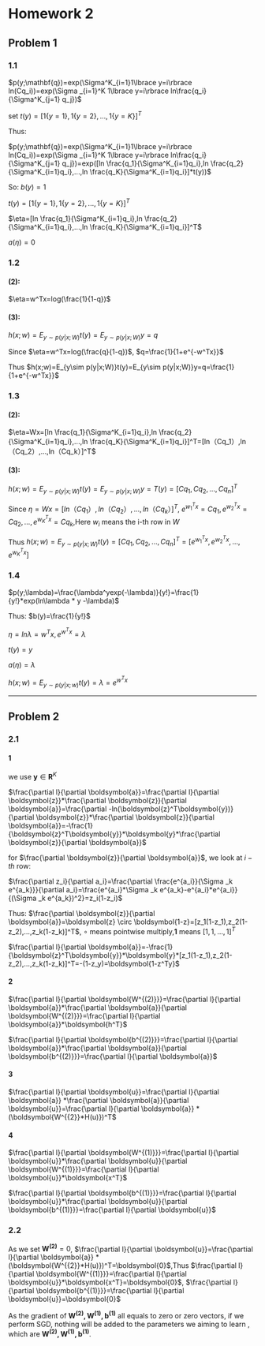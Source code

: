 # Homework 2

## Problem 1 
### 1.1 
$p(y;\mathbf{q})=exp(\Sigma^K_{i=1}1\lbrace y=i\rbrace ln(Cq_i))=exp(\Sigma _{i=1}^K 1\lbrace y=i\rbrace ln\frac{q_i}{\Sigma^K_{j=1} q_j})$

set $t(y)=[1\lbrace y=1\rbrace,1\lbrace y=2\rbrace,..., 1\lbrace y=K\rbrace]^T$

Thus:

$p(y;\mathbf{q})=exp(\Sigma^K_{i=1}1\lbrace y=i\rbrace ln(Cq_i))=exp(\Sigma _{i=1}^K 1\lbrace y=i\rbrace ln\frac{q_i}{\Sigma^K_{j=1} q_j})=exp([ln \frac{q_1}{\Sigma^K_{i=1}q_i},ln \frac{q_2}{\Sigma^K_{i=1}q_i},...,ln \frac{q_K}{\Sigma^K_{i=1}q_i}]*t(y))$


So:
$b(y)=1$

$t(y)=[1\lbrace y=1\rbrace,1\lbrace y=2\rbrace,..., 1\lbrace y=K\rbrace]^T$

$\eta=[ln \frac{q_1}{\Sigma^K_{i=1}q_i},ln \frac{q_2}{\Sigma^K_{i=1}q_i},...,ln \frac{q_K}{\Sigma^K_{i=1}q_i}]^T$

$a(\eta)=0$


### 1.2
#### (2):
$\eta=w^Tx=log(\frac{1}{1-q})$
#### (3):
$h(x;w)=E_{y\sim p(y|x;W)}t(y)=E_{y\sim p(y|x;W)}y=q$


Since $\eta=w^Tx=log(\frac{q}{1-q})$, $q=\frac{1}{1+e^{-w^Tx}}$

Thus $h(x;w)=E_{y\sim p(y|x;W)}t(y)=E_{y\sim p(y|x;W)}y=q=\frac{1}{1+e^{-w^Tx}}$


### 1.3
#### (2):
$\eta=Wx=[ln \frac{q_1}{\Sigma^K_{i=1}q_i},ln \frac{q_2}{\Sigma^K_{i=1}q_i},...,ln \frac{q_K}{\Sigma^K_{i=1}q_i}]^T=[ln（Cq_1）,ln（Cq_2）,...,ln（Cq_k）]^T$
#### (3):
$h(x;w)=E_{y\sim p(y|x;W)}t(y)=E_{y\sim p(y|x;W)}y=T(y)=[Cq_1,Cq_2,...,Cq_n]^T$


Since $\eta=Wx=[ln（Cq_1）,ln（Cq_2）,...,ln（Cq_k）]^T$, $e^{w_1^Tx}=Cq_1,e^{w_2^Tx}=Cq_2,...,e^{w_K^Tx}=Cq_k$,Here $w_i$ means the i-th row in $W$

Thus $h(x;w)=E_{y\sim p(y|x;W)}t(y)=[Cq_1,Cq_2,...,Cq_n]^T=[e^{w_1^Tx},e^{w_2^Tx},...,e^{w_K^Tx}]$


### 1.4
$p(y;\lambda)=\frac{\lambda^yexp(-\lambda)}{y!}=\frac{1}{y!}*exp(ln\lambda * y -\lambda)$

Thus:
$b(y)=\frac{1}{y!}$

$\eta =ln\lambda=w^Tx,e^{w^Tx}=\lambda$

$t(y)=y$

$a(\eta)=\lambda$

$h(x;w)=E_{y\sim p(y|x;w)}t(y)=\lambda=e^{w^Tx}$

---------------------------    
## Problem 2

### 2.1

#### 1
we use $\boldsymbol{y} \in \mathbf{R}^K$

$\frac{\partial l}{\partial \boldsymbol{a}}=\frac{\partial l}{\partial \boldsymbol{z}}*\frac{\partial \boldsymbol{z}}{\partial \boldsymbol{a}}=\frac{\partial -ln(\boldsymbol{z}^T\boldsymbol{y})}{\partial \boldsymbol{z}}*\frac{\partial \boldsymbol{z}}{\partial \boldsymbol{a}}=-\frac{1}{\boldsymbol{z}^T\boldsymbol{y}}*\boldsymbol{y}*\frac{\partial \boldsymbol{z}}{\partial \boldsymbol{a}}$


 for $\frac{\partial \boldsymbol{z}}{\partial \boldsymbol{a}}$, we look at $i-th$ row:

 $\frac{\partial z_i}{\partial a_i}=\frac{\partial \frac{e^{a_i}}{\Sigma _k e^{a_k}}}{\partial a_i}=\frac{e^{a_i}*\Sigma _k e^{a_k}-e^{a_i}*e^{a_i}}{(\Sigma _k e^{a_k})^2}=z_i(1-z_i)$

 Thus:
 $\frac{\partial \boldsymbol{z}}{\partial \boldsymbol{a}}=\boldsymbol{z} \circ \boldsymbol{1-z}=[z_1(1-z_1),z_2(1-z_2),...,z_k(1-z_k)]^T$, $\circ$ means pointwise multiply,$\boldsymbol{1}$ means $[1,1,...,1]^T$

$\frac{\partial l}{\partial \boldsymbol{a}}=-\frac{1}{\boldsymbol{z}^T\boldsymbol{y}}*\boldsymbol{y}*[z_1(1-z_1),z_2(1-z_2),...,z_k(1-z_k)]^T=-(1-z_y)=\boldsymbol{1-z^Ty}$


#### 2
$\frac{\partial l}{\partial \boldsymbol{W^{(2)}}}=\frac{\partial l}{\partial \boldsymbol{a}}*\frac{\partial \boldsymbol{a}}{\partial \boldsymbol{W^{(2)}}}=\frac{\partial l}{\partial \boldsymbol{a}}*\boldsymbol{h^T}$


$\frac{\partial l}{\partial \boldsymbol{b^{(2)}}}=\frac{\partial l}{\partial \boldsymbol{a}}*\frac{\partial \boldsymbol{a}}{\partial \boldsymbol{b^{(2)}}}=\frac{\partial l}{\partial \boldsymbol{a}}$


#### 3
$\frac{\partial l}{\partial \boldsymbol{u}}=\frac{\partial l}{\partial \boldsymbol{a}} *\frac{\partial \boldsymbol{a}}{\partial \boldsymbol{u}}=\frac{\partial l}{\partial \boldsymbol{a}} *(\boldsymbol{W^{{2}}*H(u)})^T$

#### 4

$\frac{\partial l}{\partial \boldsymbol{W^{(1)}}}=\frac{\partial l}{\partial \boldsymbol{u}}*\frac{\partial \boldsymbol{u}}{\partial \boldsymbol{W^{(1)}}}=\frac{\partial l}{\partial \boldsymbol{u}}*\boldsymbol{x^T}$


$\frac{\partial l}{\partial \boldsymbol{b^{(1)}}}=\frac{\partial l}{\partial \boldsymbol{u}}*\frac{\partial \boldsymbol{u}}{\partial \boldsymbol{b^{(1)}}}=\frac{\partial l}{\partial \boldsymbol{u}}$



### 2.2
As we set $\boldsymbol{W^{(2)}}=0$, $\frac{\partial l}{\partial \boldsymbol{u}}=\frac{\partial l}{\partial \boldsymbol{a}} *(\boldsymbol{W^{{2}}*H(u)})^T=\boldsymbol{0}$,Thus $\frac{\partial l}{\partial \boldsymbol{W^{(1)}}}=\frac{\partial l}{\partial \boldsymbol{u}}*\boldsymbol{x^T}=\boldsymbol{0}$, $\frac{\partial l}{\partial \boldsymbol{b^{(1)}}}=\frac{\partial l}{\partial \boldsymbol{u}}=\boldsymbol{0}$

As the gradient of $\boldsymbol{W^{(2)},W^{(1)},b^{(1)}}$ all equals to zero or zero vectors, if we perform SGD, nothing will be added to the parameters we aiming to learn , which are $\boldsymbol{W^{(2)},W^{(1)},b^{(1)}}$.










